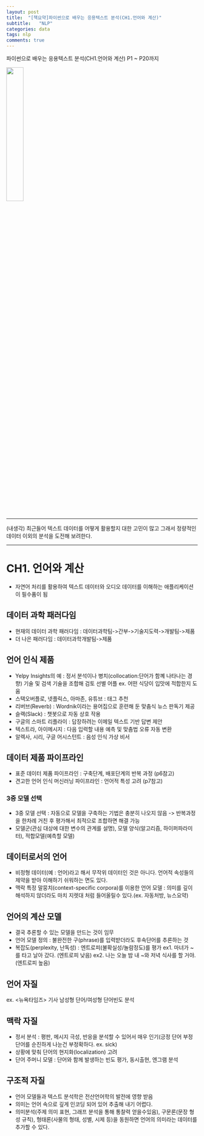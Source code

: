 ```yaml
---
layout: post
title:  "[책요약]파이썬으로 배우는 응용텍스트 분석(CH1.언어와 계산)"
subtitle:   "NLP"
categories: data
tags: nlp
comments: true
---
```


파이썬으로 배우는 응용텍스트 분석(CH1.언어와 계산) P1 ~ P20까지   
  
<img src="http://image.yes24.com/momo/TopCate2739/MidCate008/273872383.jpg" width="30%">
  
---

(내생각)
최근들어 텍스트 데이터를 어떻게 활용할지 대한 고민이 많고 그래서 정량적인 데이터 이외의 분석을 도전해 보려한다.

---


# CH1. 언어와 계산

- 자연어 처리를 활용하여 텍스트 데이터와 오디오 데이터를 이해하는 애플리케이션이 필수품이 됨

## 데이터 과학 패러다임
- 현재의 데이터 과학 패러다임 : 데이터과학팀->간부->기술지도력->개발팀->제품
- 더 나은 패러다임 : 데이터과학개발팀->제품
  
## 언어 인식 제품
- Yelpy Insights의 예 : 정서 분석이나 병치(collocation:단어가 함꼐 나타나는 경향) 기술 및 검색 기술을 조합해 검토 선별 어플
    ex. 어떤 식당이 입맛에 적합한지 도움  
- 스택오버플로, 넷플릭스, 아마존, 유튜브 : 태그 추천
- 리버브(Reverb) : Wordnik이라는 용어집으로 훈련해 둔 맞춤식 뉴스 판독기 제공
- 슬랙(Slack) : 챗봇으로 자동 상호 작용
- 구글의 스마트 리플라이 : 답장하려는 이메일 텍스트 기반 답변 제안
- 텍스트라, 아이메시지 : 다음 입력할 내용 예측 및 맞춤법 오류 자동 변환
- 알렉사, 시리, 구글 어시스턴트 : 음성 인식 가상 비서
  
## 데이터 제품 파이프라인
- 표준 데이터 제품 파이프라인 : 구축단계, 배포단계의 반복 과정 (p6참고)
- 견고한 언어 인식 머신러닝 파이프라인 : 언어적 특성 고려 (p7참고)
  
### 3중 모델 선택
- 3중 모델 선택 : 자동으로 모델을 구축하는 기법은 충분히 나오지 않음 -> 반복과정을 한차례 거친 후 평가해서 최적으로 조합하면 해결 가능
- 모델군(관심 대상에 대한 변수의 관계를 설명), 모델 양식(알고리즘, 하이퍼파라미터), 적합모델(예측할 모델)
  
## 데이터로서의 언어
- 비정형 데이터(예 : 언어)라고 해서 무작위 데이터인 것은 아니다. 언어적 속성들의 제약을 받아 이해하기 쉬워하는 면도 있다.
- 맥락 특정 말뭉치(context-specific corpora)를 이용한 언어 모델 : 의미를 깊이 해석하지 않더라도 마치 지렛대 처럼 들어올릴수 있다.(ex. 자동처방, 뉴스요약)
  
## 언어의 계산 모델
- 결국 추론할 수 있는 모델을 만드는 것이 임무
- 언어 모델 정의 : 불완전한 구(phrase)를 입력받더라도 후속단어를 추론하는 것
- 복잡도(perplexity, 난독성) : 엔트로피(불확실성/놀람정도)를 평가
    ex1. 마녀가 ~를 타고 날아 갔다. (엔트로피 낮음)
    ex2. 나는 오늘 밤 내 ~와 저녁 식사를 할 거야. (엔트로피 높음)
  
## 언어 자질
ex. <뉴욕타임즈> 기사 남성형 단어/여성형 단어빈도 분석

## 맥락 자질
- 정서 분석 : 평판, 메시지 극성, 반응을 분석할 수 있어서 매우 인기(긍정 단어 부정단어를 순진하게 나눈건 부정확하다. ex. sick)
- 상황에 맞춰 단어의 현지화(localization) 고려
- 단어 주머니 모델 : 단어와 함께 발생하는 빈도 평가, 동시출현, 엔그램 분석

## 구조적 자질
- 언어 모델들과 텍스트 분석학은 전산언어학의 발전에 영향 받음
- 의미는 언어 속으로 깊게 인코딩 되어 있어 추출해 내기 어렵다.
- 의미분석(주제 의미 표현, 그래프 분석을 통해 통찰력 얻을수있음), 구문론(문장 형성 규칙), 형태론(사물의 형태, 성별, 시제 등)을 동원하면 언어의 의미라는 데이터를 추가할 수 있다.
